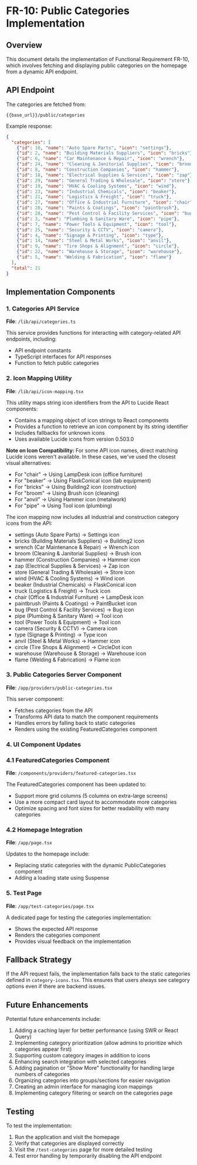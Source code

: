 # FR-10: Public Categories Implementation

## Overview

This document details the implementation of Functional Requirement FR-10, which involves fetching and displaying public categories on the homepage from a dynamic API endpoint.

## API Endpoint

The categories are fetched from:
```
{{base_url}}/public/categories
```

Example response:
```json
{
  "categories": [
    {"id": 10, "name": "Auto Spare Parts", "icon": "settings"},
    {"id": 2, "name": "Building Materials Suppliers", "icon": "bricks"},
    {"id": 6, "name": "Car Maintenance & Repair", "icon": "wrench"},
    {"id": 24, "name": "Cleaning & Janitorial Supplies", "icon": "broom"},
    {"id": 8, "name": "Construction Companies", "icon": "hammer"},
    {"id": 18, "name": "Electrical Supplies & Services", "icon": "zap"},
    {"id": 29, "name": "General Trading & Wholesale", "icon": "store"},
    {"id": 19, "name": "HVAC & Cooling Systems", "icon": "wind"},
    {"id": 23, "name": "Industrial Chemicals", "icon": "beaker"},
    {"id": 21, "name": "Logistics & Freight", "icon": "truck"},
    {"id": 27, "name": "Office & Industrial Furniture", "icon": "chair"},
    {"id": 20, "name": "Paints & Coatings", "icon": "paintbrush"},
    {"id": 28, "name": "Pest Control & Facility Services", "icon": "bug"},
    {"id": 3, "name": "Plumbing & Sanitary Ware", "icon": "pipe"},
    {"id": 7, "name": "Power Tools & Equipment", "icon": "tool"},
    {"id": 25, "name": "Security & CCTV", "icon": "camera"},
    {"id": 4, "name": "Signage & Printing", "icon": "type"},
    {"id": 14, "name": "Steel & Metal Works", "icon": "anvil"},
    {"id": 9, "name": "Tire Shops & Alignment", "icon": "circle"},
    {"id": 22, "name": "Warehouse & Storage", "icon": "warehouse"},
    {"id": 5, "name": "Welding & Fabrication", "icon": "flame"}
  ],
  "total": 21
}
```

## Implementation Components

### 1. Categories API Service

**File**: `/lib/api/categories.ts`

This service provides functions for interacting with category-related API endpoints, including:
- API endpoint constants
- TypeScript interfaces for API responses
- Function to fetch public categories

### 2. Icon Mapping Utility

**File**: `/lib/api/icon-mapping.tsx`

This utility maps string icon identifiers from the API to Lucide React components:
- Contains a mapping object of icon strings to React components
- Provides a function to retrieve an icon component by its string identifier
- Includes fallbacks for unknown icons
- Uses available Lucide icons from version 0.503.0

**Note on Icon Compatibility:**
For some API icon names, direct matching Lucide icons weren't available. In these cases, we've used the closest visual alternatives:
- For "chair" → Using LampDesk icon (office furniture)
- For "beaker" → Using FlaskConical icon (lab equipment)
- For "bricks" → Using Building2 icon (construction)
- For "broom" → Using Brush icon (cleaning)
- For "anvil" → Using Hammer icon (metalwork)
- For "pipe" → Using Tool icon (plumbing)

The icon mapping now includes all industrial and construction category icons from the API:
- settings (Auto Spare Parts) → Settings icon
- bricks (Building Materials Suppliers) → Building2 icon
- wrench (Car Maintenance & Repair) → Wrench icon
- broom (Cleaning & Janitorial Supplies) → Brush icon
- hammer (Construction Companies) → Hammer icon
- zap (Electrical Supplies & Services) → Zap icon
- store (General Trading & Wholesale) → Store icon
- wind (HVAC & Cooling Systems) → Wind icon
- beaker (Industrial Chemicals) → FlaskConical icon
- truck (Logistics & Freight) → Truck icon
- chair (Office & Industrial Furniture) → LampDesk icon
- paintbrush (Paints & Coatings) → PaintBucket icon
- bug (Pest Control & Facility Services) → Bug icon
- pipe (Plumbing & Sanitary Ware) → Tool icon
- tool (Power Tools & Equipment) → Tool icon
- camera (Security & CCTV) → Camera icon
- type (Signage & Printing) → Type icon
- anvil (Steel & Metal Works) → Hammer icon
- circle (Tire Shops & Alignment) → CircleDot icon
- warehouse (Warehouse & Storage) → Warehouse icon
- flame (Welding & Fabrication) → Flame icon

### 3. Public Categories Server Component

**File**: `/app/providers/public-categories.tsx`

This server component:
- Fetches categories from the API
- Transforms API data to match the component requirements
- Handles errors by falling back to static categories
- Renders using the existing FeaturedCategories component

### 4. UI Component Updates

### 4.1 FeaturedCategories Component

**File**: `/components/providers/featured-categories.tsx`

The FeaturedCategories component has been updated to:
- Support more grid columns (5 columns on extra-large screens)
- Use a more compact card layout to accommodate more categories
- Optimize spacing and font sizes for better readability with many categories

### 4.2 Homepage Integration

**File**: `/app/page.tsx`

Updates to the homepage include:
- Replacing static categories with the dynamic PublicCategories component
- Adding a loading state using Suspense

### 5. Test Page

**File**: `/app/test-categories/page.tsx`

A dedicated page for testing the categories implementation:
- Shows the expected API response
- Renders the categories component
- Provides visual feedback on the implementation

## Fallback Strategy

If the API request fails, the implementation falls back to the static categories defined in `category-icons.tsx`. This ensures that users always see category options even if there are backend issues.

## Future Enhancements

Potential future enhancements include:
1. Adding a caching layer for better performance (using SWR or React Query)
2. Implementing category prioritization (allow admins to prioritize which categories appear first)
3. Supporting custom category images in addition to icons
4. Enhancing search integration with selected categories
5. Adding pagination or "Show More" functionality for handling large numbers of categories
6. Organizing categories into groups/sections for easier navigation
7. Creating an admin interface for managing icon mappings
8. Implementing category filtering or search on the categories page

## Testing

To test the implementation:
1. Run the application and visit the homepage
2. Verify that categories are displayed correctly
3. Visit the `/test-categories` page for more detailed testing
4. Test error handling by temporarily disabling the API endpoint
